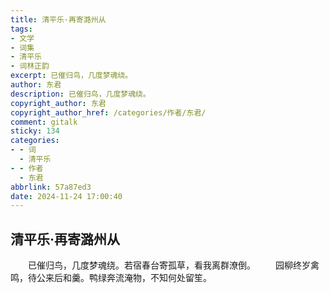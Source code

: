```yaml
---
title: 清平乐·再寄潞州从
tags:
- 文学
- 词集
- 清平乐
- 词林正韵
excerpt: 已催归鸟，几度梦魂绕。
author: 东君
description: 已催归鸟，几度梦魂绕。
copyright_author: 东君
copyright_author_href: /categories/作者/东君/
comment: gitalk
sticky: 134
categories:
- - 词
  - 清平乐
- - 作者
  - 东君
abbrlink: 57a87ed3
date: 2024-11-24 17:00:40
---
```


## 清平乐·再寄潞州从
&emsp;&emsp;已催归鸟，几度梦魂绕。若宿春台寄孤草，看我离群潦倒。
&emsp;&emsp;园柳终岁禽鸣，待公来后和羹。鸭绿奔流淹物，不知何处留笙。